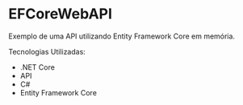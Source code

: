 # EFCoreWebAPI
Exemplo de uma API utilizando Entity Framework Core em memória.

Tecnologias Utilizadas:
- .NET Core
- API
- C#
- Entity Framework Core
